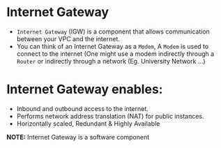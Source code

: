# Internet Gateway

- `Internet Gateway` (IGW) is a component that allows communication between your VPC and the internet.
- You can think of an Internet Gateway as a `Modem`, A `Modem` is used to connect to the internet (One might use a modem indirectly through a `Router` or indirectly through a network (Eg. University Network ...)

# Internet Gateway enables:
- Inbound and outbound access to the internet.
- Performs network address translation (NAT) for public instances.
- Horizontally scaled, Redundant & Highly Available

**NOTE:** Internet Gateway is a software component
